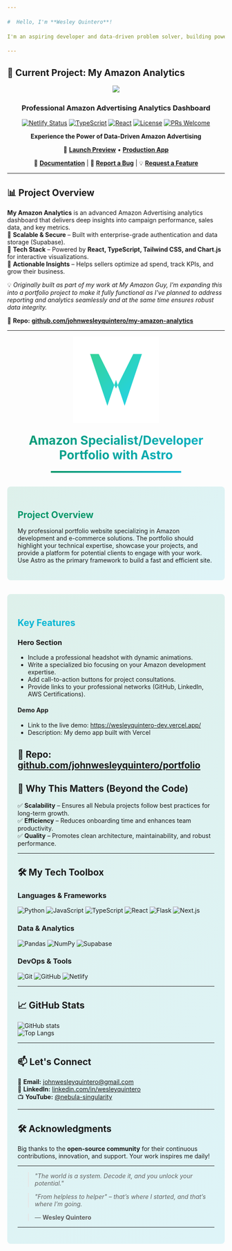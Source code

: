 ```yaml
---

#  Hello, I'm **Wesley Quintero**!  

I'm an aspiring developer and data-driven problem solver, building powerful automation tools, analytics dashboards, and AI-driven solutions. My goal? To create software that doesn’t just function—it **drives impact**.  

---
```


## **🌟 Current Project: My Amazon Analytics**  

<div align="center">
  <img src="https://myamazonguy.com/wp-content/uploads/2022/03/cropped-MAG-FAVICON-32x32.jpeg" sizes="32x32" />

  ### **Professional Amazon Advertising Analytics Dashboard**  

  [![Netlify Status](https://api.netlify.com/api/v1/badges/34f3e58c-3ed5-4b15-bb26-d2bc3ffb6ee4/deploy-status)](https://app.netlify.com/sites/my-amazon-analytics/deploys)
  [![TypeScript](https://img.shields.io/badge/TypeScript-4.9.5-blue.svg)](https://www.typescriptlang.org/)
  [![React](https://img.shields.io/badge/React-18.2.0-blue.svg)](https://reactjs.org/)
  [![License](https://img.shields.io/badge/license-MIT-green.svg)](LICENSE)
  [![PRs Welcome](https://img.shields.io/badge/PRs-welcome-brightgreen.svg)](CONTRIBUTING.md)  

  **Experience the Power of Data-Driven Amazon Advertising**  

  🔗 **[Launch Preview](https://my-amazon-analytics.lovable.app/)** • **[Production App](https://my-amazon-analytics.netlify.app/)**  

  📄 **[Documentation](https://xxxxxxx)** | 🐞 **[Report a Bug](https://github.com/johnwesleyquintero/my-amazon-analytics/issues)** | 💡 **[Request a Feature](https://github.com/johnwesleyquintero/my-amazon-analytics/issues)**  
</div>  

---

## **📊 Project Overview**  

**My Amazon Analytics** is an advanced Amazon Advertising analytics dashboard that delivers deep insights into campaign performance, sales data, and key metrics.  
🔹 **Scalable & Secure** – Built with enterprise-grade authentication and data storage (Supabase).  
🔹 **Tech Stack** – Powered by **React, TypeScript, Tailwind CSS, and Chart.js** for interactive visualizations.  
🔹 **Actionable Insights** – Helps sellers optimize ad spend, track KPIs, and grow their business.  

💡 _Originally built as part of my work at My Amazon Guy, I’m expanding this into a portfolio project to make it fully functional as I've planned to address reporting and analytics seamlessly and at the same time ensures robust data integrity._ 

📌 **Repo:** [**github.com/johnwesleyquintero/my-amazon-analytics**](https://github.com/johnwesleyquintero/my-amazon-analytics)  

---

<div align="center">
  <img src="/public/logo.svg" alt="Logo" width="200" />
  <h1 style="background: linear-gradient(135deg, #059669 0%, #06b6d4 100%); -webkit-background-clip: text; -webkit-text-fill-color: transparent; margin: 20px 0;">Amazon Specialist/Developer Portfolio with Astro</h1>
  <div style="height: 4px; background: linear-gradient(90deg, #059669 0%, #06b6d4 100%); margin: 0 auto 20px; width: 60%;"></div>
</div>

<div style="background: linear-gradient(135deg, #05966920 0%, #06b6d420 100%); padding: 1.5rem; border-radius: 8px; margin: 2rem 0;">
<h2 style="color: #059669; margin-bottom: 1rem;">Project Overview</h2>


My professional portfolio website specializing in Amazon development and e-commerce solutions. The portfolio should highlight your technical expertise, showcase your projects, and provide a platform for potential clients to engage with your work. Use Astro as the primary framework to build a fast and efficient site.

</div>

<div style="background: linear-gradient(135deg, #05966920 0%, #06b6d420 100%); padding: 1.5rem; border-radius: 8px; margin: 2rem 0;">
<h2 style="color: #06b6d4; margin-bottom: 1rem;">Key Features</h2>


### Hero Section

*   Include a professional headshot with dynamic animations.
*   Write a specialized bio focusing on your Amazon development expertise.
*   Add call-to-action buttons for project consultations.
*   Provide links to your professional networks (GitHub, LinkedIn, AWS Certifications).


#### Demo App

*   Link to the live demo: https://wesleyquintero-dev.vercel.app/
*   Description: My demo app built with Vercel

📌 **Repo:** [**github.com/johnwesleyquintero/portfolio**](https://github.com/johnwesleyquintero/portfolio) 
---

## **🎯 Why This Matters (Beyond the Code)**  

✅ **Scalability** – Ensures all Nebula projects follow best practices for long-term growth.  
✅ **Efficiency** – Reduces onboarding time and enhances team productivity.  
✅ **Quality** – Promotes clean architecture, maintainability, and robust performance.  

---

## **🛠️ My Tech Toolbox**  

### **Languages & Frameworks**  
![Python](https://img.shields.io/badge/Python-3776AB?style=for-the-badge&logo=python&logoColor=white)
![JavaScript](https://img.shields.io/badge/JavaScript-F7DF1E?style=for-the-badge&logo=javascript&logoColor=black)
![TypeScript](https://img.shields.io/badge/TypeScript-3178C6?style=for-the-badge&logo=typescript&logoColor=white)
![React](https://img.shields.io/badge/React-61DAFB?style=for-the-badge&logo=react&logoColor=black)
![Flask](https://img.shields.io/badge/Flask-000000?style=for-the-badge&logo=flask&logoColor=white)
![Next.js](https://img.shields.io/badge/Next.js-000000?style=for-the-badge&logo=next.js&logoColor=white)

### **Data & Analytics**  
![Pandas](https://img.shields.io/badge/Pandas-150458?style=for-the-badge&logo=pandas&logoColor=white)
![NumPy](https://img.shields.io/badge/NumPy-013243?style=for-the-badge&logo=numpy&logoColor=white)
![Supabase](https://img.shields.io/badge/Supabase-3ECF8E?style=for-the-badge&logo=supabase&logoColor=white)

### **DevOps & Tools**  
![Git](https://img.shields.io/badge/Git-F05032?style=for-the-badge&logo=git&logoColor=white)
![GitHub](https://img.shields.io/badge/GitHub-181717?style=for-the-badge&logo=github&logoColor=white)
![Netlify](https://img.shields.io/badge/Netlify-00C7B7?style=for-the-badge&logo=netlify&logoColor=white)

---

## **📈 GitHub Stats**  

![GitHub stats](https://github-readme-stats.vercel.app/api?username=johnwesleyquintero&show_icons=true&theme=radical)  
![Top Langs](https://github-readme-stats.vercel.app/api/top-langs/?username=johnwesleyquintero&layout=compact&theme=radical)  

---

## **📫 Let's Connect**  

📧 **Email:** [johnwesleyquintero@gmail.com](mailto:johnwesleyquintero@gmail.com)  
💼 **LinkedIn:** [linkedin.com/in/wesleyquintero](https://www.linkedin.com/in/wesleyquintero)  
📺 **YouTube:** [@nebula-singularity](https://www.youtube.com/@nebula-singularity)  

---

## **🛠️ Acknowledgments**  

Big thanks to the **open-source community** for their continuous contributions, innovation, and support. Your work inspires me daily!  

---

> _"The world is a system. Decode it, and you unlock your potential."_  
>  

> _"From helpless to helper" – that’s where I started, and that’s where I’m going._  

> — **Wesley Quintero** 
---
